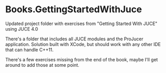 # Books.GettingStartedWithJuce
Updated project folder with exercises from "Getting Started With JUCE" using JUCE 4.0

There's a folder that includes all JUCE modules and the ProJucer application.
Solution built with XCode, but should work with any other IDE that can handle C++11.

There's a few exercises missing from the end of the book, maybe I'll get around to add those at some point.
